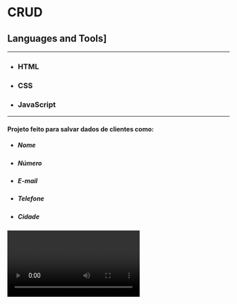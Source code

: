 # CRUD

## Languages and Tools]
---

- ### HTML
- ### CSS
- ### JavaScript

---

#### Projeto feito para salvar dados de clientes como:
- ##### Nome
- ##### Número
- ##### E-mail
- ##### Telefone
- ##### Cidade

<video src=""></video>
